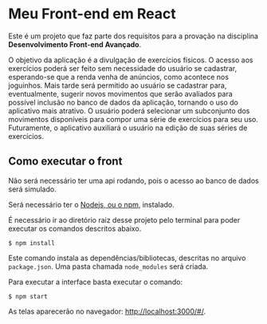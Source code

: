 # Meu Front-end em React

Este é um projeto que faz parte dos requisitos para a provação na disciplina **Desenvolvimento Front-end Avançado**. 

O objetivo da aplicação é a divulgação de exercícios físicos.
O acesso aos exercícios poderá ser feito sem necessidade do usuário se cadastrar, esperando-se que a renda venha de anúncios, como acontece nos joguinhos.
Mais tarde será permitido ao usuário se cadastrar para, eventualmente, sugerir novos movimentos que serão avaliados para possível inclusão no banco de dados da aplicação, tornando o uso do aplicativo mais atrativo.
O usuário poderá selecionar um subconjunto dos movimentos disponíveis para compor uma série de exercícios para seu uso. Futuramente, o aplicativo auxiliará o usuário na edição de suas séries de exercícios. 

## Como executar o front

Não será necessário ter uma api rodando, pois o acesso ao banco de dados será simulado.

Será necessário ter o [Nodejs, ou o npm,](https://nodejs.org/en/download/) instalado. 

É necessário ir ao diretório raiz desse projeto pelo terminal para poder executar os comandos descritos abaixo.

```
$ npm install
```

Este comando instala as dependências/bibliotecas, descritas no arquivo `package.json`. Uma pasta chamada `node_modules` será criada.

Para executar a interface basta executar o comando: 

```
$ npm start
```

As telas aparecerão no navegador:
    [http://localhost:3000/#/](http://localhost:3000/#/).
